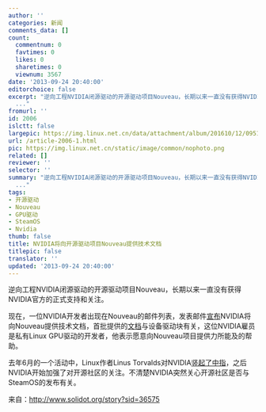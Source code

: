 ```yaml
---
author: ''
categories: 新闻
comments_data: []
count:
  commentnum: 0
  favtimes: 0
  likes: 0
  sharetimes: 0
  viewnum: 3567
date: '2013-09-24 20:40:00'
editorchoice: false
excerpt: "逆向工程NVIDIA闭源驱动的开源驱动项目Nouveau，长期以来一直没有获得NVIDIA官方的正式支持和关注。\r\n现在，一位NVIDIA开发者出现在Nouveau的邮件列表，发表邮件宣布NVIDIA将向Nouveau提供技术文档，首批提供的文档与
  ..."
fromurl: ''
id: 2006
islctt: false
largepic: https://img.linux.net.cn/data/attachment/album/201610/12/095124vr9cmdgilii8rrwr.png
url: /article-2006-1.html
pic: https://img.linux.net.cn/static/image/common/nophoto.png
related: []
reviewer: ''
selector: ''
summary: "逆向工程NVIDIA闭源驱动的开源驱动项目Nouveau，长期以来一直没有获得NVIDIA官方的正式支持和关注。\r\n现在，一位NVIDIA开发者出现在Nouveau的邮件列表，发表邮件宣布NVIDIA将向Nouveau提供技术文档，首批提供的文档与
  ..."
tags:
- 开源驱动
- Nouveau
- GPU驱动
- SteamOS
- Nvidia
thumb: false
title: NVIDIA将向开源驱动项目Nouveau提供技术文档
titlepic: false
translator: ''
updated: '2013-09-24 20:40:00'
---
```


逆向工程NVIDIA闭源驱动的开源驱动项目Nouveau，长期以来一直没有获得NVIDIA官方的正式支持和关注。


现在，一位NVIDIA开发者出现在Nouveau的邮件列表，发表邮件[宣布](http://lwn.net/Articles/568038/)NVIDIA将向Nouveau提供技术文档，首批提供的[文档](ftp://download.nvidia.com/open-gpu-doc/DCB/1/DCB-4.0-Specification.html)与设备驱动块有关，这位NVIDIA雇员是私有Linux GPU驱动的开发者，他表示愿意向Nouveau项目提供力所能及的帮助。


去年6月的一个活动中，Linux作者Linus Torvalds对NVIDIA[竖起了中指](http://www.solidot.org/story?sid=30110)，之后NVIDIA开始加强了对开源社区的关注。不清楚NVIDIA突然关心开源社区是否与SteamOS的发布有关。


来自：http://www.solidot.org/story?sid=36575